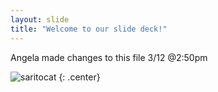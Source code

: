 ```yaml
---
layout: slide
title: "Welcome to our slide deck!"
---
```


Angela made changes to this file 3/12 @2:50pm

![saritocat](https://octodex.github.com/images/saritocat.png)
{: .center}
